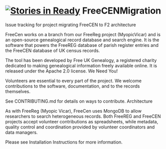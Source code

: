 [![Stories in Ready](https://badge.waffle.io/freeukgen/freecenmigration.png?label=ready&title=Ready)](https://waffle.io/freeukgen/freecenmigration)
FreeCENMigration
================

Issue tracking for project migrating FreeCEN to F2 architecture


FreeCen works on a branch from our FreeReg project (MyopicVicar) and is an open-source genealogical record database and search engine. It is the software that powers the FreeREG database of parish register entries and the FreeCEN database of UK census records.

The tool has been developed by Free UK Genealogy, a registered charity dedicated to making genealogical information freely available online. It is released under the Apache 2.0 license.
We Need You!

Volunteers are essential to every part of the project. We welcome contributions to the software, documentation, and to the records themselves.

See CONTRIBUTING.md for details on ways to contribute.
Architecture

As with FreeReg (Myopic Vicar), FreeCen uses MongoDB to allow researchers to search heterogeneous records. Both FreeREG and FreeCEN projects accept volunteer contributions as spreadsheets, while metadata, quality control and coordination provided by volunteer coordinators and data managers.

Please see Installation Instructions for more information. 
